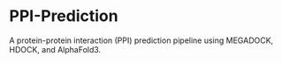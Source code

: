 # PPI-Prediction
A protein-protein interaction (PPI) prediction pipeline using MEGADOCK, HDOCK, and AlphaFold3.
